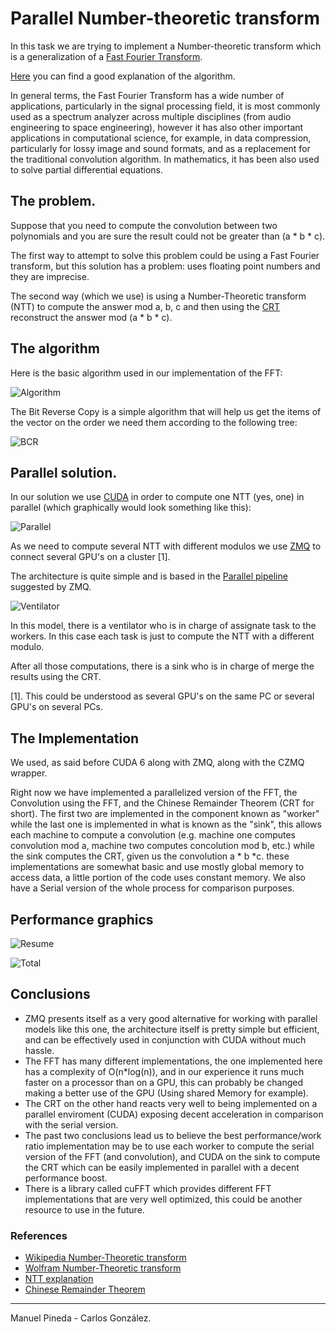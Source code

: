 Parallel Number-theoretic transform
===================================

In this task we are trying to implement a Number-theoretic transform which is a generalization
of a [Fast Fourier Transform](http://en.wikipedia.org/wiki/Fast_Fourier_transform).

[Here](http://www.cs.cmu.edu/afs/cs/academic/class/15750-s01/www/notes/lect0424) you can find a good explanation
of the algorithm.

In general terms, the Fast Fourier Transform has a wide number of applications, particularly in the signal processing field, it is most commonly used as a spectrum analyzer across multiple disciplines (from audio engineering to space engineering), however it has also other important applications in computational science, for example, in data compression, particularly for lossy image and sound formats, and as a replacement for the traditional convolution algorithm. In mathematics, it has been also used to solve partial differential equations. 


## The problem.

Suppose that you need to compute the convolution between two polynomials and you are sure the result could not be greater
than (a * b * c).

The first way to attempt to solve this problem could be using a Fast Fourier transform, but this solution has a problem: uses floating point numbers and they are imprecise.

The second way (which we use) is using a Number-Theoretic transform (NTT) to compute the answer mod a, b, c and then using the [CRT](http://en.wikipedia.org/wiki/Chinese_remainder_theorem) reconstruct the answer mod (a * b * c).

## The algorithm
Here is the basic algorithm used in our implementation of the FFT:

![Algorithm](https://raw.githubusercontent.com/pin3da/HPC/master/final_task/doc/images/FFT_Iter.png) 

The Bit Reverse Copy is a simple algorithm that will help us get the items of the vector on the order we need them according to the following tree:

![BCR](https://raw.githubusercontent.com/pin3da/HPC/master/final_task/doc/images/BCR.png)

## Parallel solution.

In our solution we use [CUDA](http://en.wikipedia.org/wiki/CUDA) in order to compute one NTT (yes, one) in parallel (which graphically would look something like this):

![Parallel](https://raw.githubusercontent.com/pin3da/HPC/master/final_task/doc/images/Parallel.png)

As we need to compute several NTT with different modulos we use [ZMQ](http://zeromq.org/) to connect several
GPU's on a cluster [1].

The architecture is quite simple and is based in the [Parallel pipeline](http://zguide.zeromq.org/page:all#toc14) suggested by ZMQ.

![Ventilator](https://github.com/imatix/zguide/raw/master/images/fig5.png)

In this model, there is a ventilator who is in charge of assignate task to the workers. In this case each task
is just to compute the NTT with a different modulo.

After all those computations, there is a sink who is in charge of merge the results using the CRT.


[1]. This could be understood as several GPU's on the same PC or several GPU's on several PCs.

## The Implementation

We used, as said before CUDA 6 along with ZMQ, along with the CZMQ wrapper.

Right now we have implemented a parallelized version of the FFT, the Convolution using the FFT, and the Chinese Remainder Theorem (CRT for short). The first two are implemented in the component known as "worker" while the last one is implemented in what is known as the "sink", this allows each machine to compute a convolution (e.g. machine one computes convolution mod a, machine two computes concolution mod b, etc.) while the sink computes the CRT, given us the convolution a * b *c. these implementations are somewhat basic and use mostly global memory to access data, a little portion of the code uses constant memory. We also have a Serial version of the whole process for comparison purposes.

## Performance graphics

![Resume](https://raw.githubusercontent.com/pin3da/HPC/master/final_task/doc/images/one.png)

![Total](https://raw.githubusercontent.com/pin3da/HPC/master/final_task/doc/images/two.png)

## Conclusions

* ZMQ presents itself as a very good alternative for working with parallel models like this one, the architecture itself is pretty simple but efficient, and can be effectively used in conjunction with CUDA without much hassle.
* The FFT has many different implementations, the one implemented here has a complexity of O(n*log(n)), and in our experience it runs much faster on a processor than on a GPU, this can probably be changed making a better use of the GPU (Using shared Memory for example).
* The CRT on the other hand reacts very well to being implemented on a parallel enviroment (CUDA) exposing decent acceleration in comparison with the serial version.
* The past two conclusions lead us to believe the best performance/work ratio implementation may be to use each worker to compute the serial version of the FFT (and convolution), and CUDA on the sink to compute the CRT which can be easily implemented in parallel with a decent performance boost.
* There is a library called cuFFT which provides different FFT implementations that are very well optimized, this could be another resource to use in the future.

### References

- [Wikipedia Number-Theoretic transform](http://en.wikipedia.org/wiki/Discrete_Fourier_transform_%28general%29#Number-theoretic_transform)
- [Wolfram Number-Theoretic transform](http://mathworld.wolfram.com/NumberTheoreticTransform.html)
- [NTT explanation](http://www.cs.cmu.edu/afs/cs/academic/class/15750-s01/www/notes/lect0424)
- [Chinese Remainder Theorem](http://en.wikipedia.org/wiki/Chinese_remainder_theorem)


______

Manuel Pineda - Carlos González.
